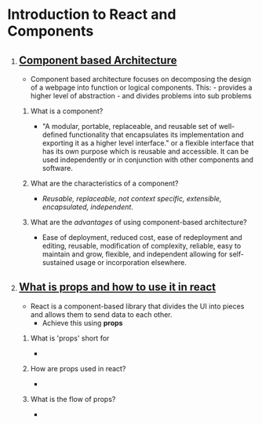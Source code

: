 # Introduction to React and Components

1. ## [Component based Architecture](https://www.tutorialspoint.com/software_architecture_design/component_based_architecture.htm)

   - Component based architecture focuses on decomposing the design of a webpage into function or logical components.
     This: - provides a higher level of abstraction - and divides problems into sub problems

   1. What is a component?

      - "A modular, portable, replaceable, and reusable set of well-defined functionality that encapsulates its implementation and exporting it as a higher level interface."
        or a flexible interface that has its own purpose which is reusable and accessible. It can be used independently or in conjunction with other components and software.

   2. What are the characteristics of a component?

      - _Reusable, replaceable, not context specific, extensible, encapsulated, independent_.

   3. What are the _advantages_ of using component-based architecture?

      - Ease of deployment, reduced cost, ease of redeployment and editing, reusable, modification of complexity, reliable, easy to maintain and grow, flexible, and independent allowing for self-sustained usage or incorporation elsewhere.

2. ## [What is props and how to use it in react](https://itnext.io/what-is-props-and-how-to-use-it-in-react-da307f500da0#:~:text=%E2%80%9CProps%E2%80%9D%20is%20a%20special%20keyword,way%20from%20parent%20to%20child)

   - React is a component-based library that divides the UI into pieces and allows them to send data to each other.
     - Achieve this using **props**

   1. What is 'props' short for

      -

   2. How are props used in react?

      -

   3. What is the flow of props?

      -
